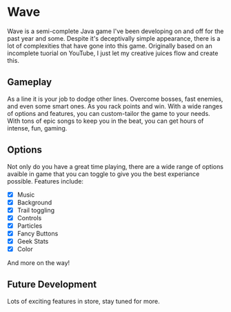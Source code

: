 # Wave
Wave is a semi-complete Java game I've been developing on and off for the past year and some.
Despite it's deceptivally simple appearance, there is a lot of complexities that have gone into this game.
Originally based on an incomplete tuorial on YouTube, I just let my creative juices flow and create this.

## Gameplay
As a line it is your job to dodge other lines. Overcome bosses, fast enemies, and even some smart ones. As you rack points and win.
With a wide ranges of options and features, you can custom-tailor the game to your needs. 
With tons of epic songs to keep you in the beat, you can get hours of intense, fun, gaming.

## Options
Not only do you have a great time playing, there are a wide range of options avaible in game that you can toggle to give you the best experiance possible.
Features include:
 - [x] Music
 - [x] Background
 - [x] Trail toggling
 - [x] Controls
 - [x] Particles
 - [x] Fancy Buttons
 - [x] Geek Stats
 - [x] Color
 
And more on the way!

## Future Development
Lots of exciting features in store, stay tuned for more.

